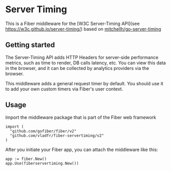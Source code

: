 # Server Timing

This is a Fiber middleware for the [W3C Server-Timing API](see https://w3c.github.io/server-timing/) based on [mitchellh/go-server-timing](https://github.com/mitchellh/go-server-timing)

## Getting started

The Server-Timing API adds HTTP Headers for server-side performance metrics, such as time to render, DB calls latency, etc. You can view this data in the browser, and it can be collected by analytics providers via the browser.

This middleware adds a general request timer by default. You should use it to add your own custom timers via Fiber's user context.

## Usage

Import the middleware package that is part of the Fiber web framework

```
import (
  "github.com/gofiber/fiber/v2"
  "github.com/vladfr/fiber-servertiming/v2"
)
```

After you initiate your Fiber app, you can attach the middleware like this:

```
app := fiber.New()
app.Use(fiberservertiming.New())
```
